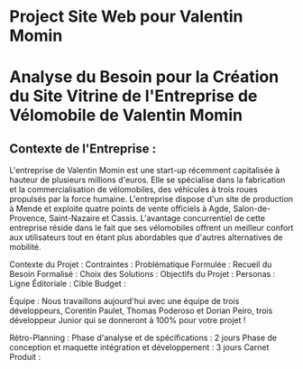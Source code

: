 # Project Site Web pour Valentin Momin 

# Analyse du Besoin pour la Création du Site Vitrine de l'Entreprise de Vélomobile de Valentin Momin

## Contexte de l'Entreprise : 

L'entreprise de Valentin Momin est une start-up récemment capitalisée à hauteur de plusieurs millions d'euros. Elle se spécialise dans la fabrication et la commercialisation de vélomobiles, des véhicules à trois roues propulsés par la force humaine. L'entreprise dispose d'un site de production à Mende et exploite quatre points de vente officiels à Agde, Salon-de-Provence, Saint-Nazaire et Cassis. L'avantage concurrentiel de cette entreprise réside dans le fait que ses vélomobiles offrent un meilleur confort aux utilisateurs tout en étant plus abordables que d'autres alternatives de mobilité.

Contexte du Projet :
Contraintes :
Problématique Formulée :
Recueil du Besoin Formalisé :
Choix des Solutions :
Objectifs du Projet :
Personas :
Ligne Éditoriale :
Cible Budget :

Équipe :
Nous travaillons aujourd'hui avec une équipe de trois développeurs, Corentin Paulet, Thomas Poderoso et Dorian Peiro, trois développeur Junior qui se donneront à 100% pour votre projet !

Rétro-Planning :
Phase d'analyse et de spécifications : 2 jours
Phase de conception et maquette intégration et développement : 3 jours
Carnet Produit :

